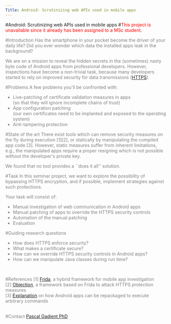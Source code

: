 ```yaml
---
Title: Android: Scrutinizing web APIs used in mobile apps
---
```

#Android: Scrutinizing web APIs used in mobile apps
#<font style="color:red;">This project is unavailable since it already has been assigned to a MSc student.</font>
<br><p><font style="color:grey;">
#Introduction
Has the smartphone in your pocket become the driver of your daily life?
Did you ever wonder which data the installed apps leak in the background?

We are on a mission to reveal the hidden secrets in the (sometimes) nasty byte code of Android apps from professional developers.
However, inspections have become a non-trivial task, because many developers started to rely on improved security for data transmissions ([HTTPS](https://en.wikipedia.org/wiki/HTTPS)).

#Problems
A few problems you'll be confronted with:

-  Live-patching of certificate validation measures in apps<br>(so that they will ignore incomplete chains of trust)
-  App configuration patching<br>(our own certificates need to be implanted and exposed to the operating system)
-  Anti-tampering protection

#State of the art
There exist tools which can remove security measures on the fly during execution [1][2], or statically by manipulating the compiled app code [3].
However, static measures suffer from inherent limitations, e.g., the manipulated apps require a proper resigning which is not possible without the developer's private key.

We found that no tool provides a ``does it all\'' solution.

#Task
In this seminar project, we want to explore the possibility of bypassing HTTPS encryption, and if possible, implement strategies against such protections.<br>

Your task will consist of:<br>

-  Manual investigation of web communication in Android apps
-  Manual patching of apps to override the HTTPS security controls
-  Automation of the manual patching
-  Evaluation

#Guiding research questions

-  How does HTTPS enforce security?
-  What makes a certificate secure?
-  How can we override HTTPS security controls in Android apps?
-  How can we manipulate Java classes during run time?
<br>

#References
[1] [Frida](https://www.frida.re/), a hybrid framework for mobile app investigation<br>
[2] [Objection](https://github.com/sensepost/objection), a framework based on Frida to attack HTTPS protection measures<br>
[3] [Explanation](https://medium.com/@felipecsl/bypassing-certificate-pinning-on-android-for-fun-and-profit-1b0d14beab2b) on how Android apps can be repackaged to execute arbitrary commands
<br><br>

#Contact 
[Pascal Gadient PhD](%base_url%/staff/PascalGadient)

</font>
